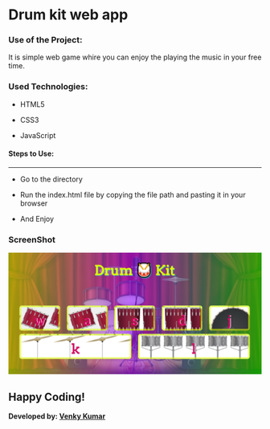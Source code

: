 <h1>Drum kit web app</h1>

### Use of the Project:

<p>It is simple web game whire you can enjoy the playing the music in your free time. </p>

 ### Used Technologies:

- HTML5

- CSS3

- JavaScript


#### Steps to Use:

---
- Go to the directory

- Run the index.html file by copying the file path and pasting it in your browser

- And Enjoy

### ScreenShot

![demo-light](./Drum-kit.jpg)

## Happy Coding!

<strong>Developed by: <a href="https://github.com/BoddepallyVenkatesh06">Venky Kumar</a>